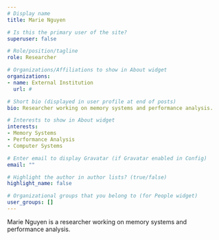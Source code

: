 ```yaml
---
# Display name
title: Marie Nguyen

# Is this the primary user of the site?
superuser: false

# Role/position/tagline
role: Researcher

# Organizations/Affiliations to show in About widget
organizations:
- name: External Institution
  url: #

# Short bio (displayed in user profile at end of posts)
bio: Researcher working on memory systems and performance analysis.

# Interests to show in About widget
interests:
- Memory Systems
- Performance Analysis
- Computer Systems

# Enter email to display Gravatar (if Gravatar enabled in Config)
email: ""

# Highlight the author in author lists? (true/false)
highlight_name: false

# Organizational groups that you belong to (for People widget)
user_groups: []
---
```


Marie Nguyen is a researcher working on memory systems and performance analysis. 